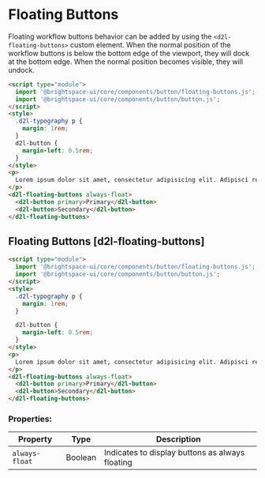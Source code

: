 # Floating Buttons

Floating workflow buttons behavior can be added by using the `<d2l-floating-buttons>` custom element. When the normal position of the workflow buttons is below the bottom edge of the viewport, they will dock at the bottom edge. When the normal position becomes visible, they will undock.

<!-- docs: demo name:d2l-floating-buttons autoSize:false display:block size:medium -->
```html
<script type="module">
  import '@brightspace-ui/core/components/button/floating-buttons.js';
  import '@brightspace-ui/core/components/button/button.js';
</script>
<style>
  .d2l-typography p {
    margin: 1rem;
  }
  d2l-button { 
    margin-left: 0.5rem;
  }
</style>
<p>
  Lorem ipsum dolor sit amet, consectetur adipisicing elit. Adipisci repellat cum totam! Enim, sunt. Numquam voluptate, velit quisquam ipsa molestias laudantium odit reiciendis nisi corporis voluptatibus, voluptatum sunt natus, accusantium magnam consequatur fugit officiis minima voluptatem consequuntur nam, earum necessitatibus! Cupiditate ullam repellendus, eius iure voluptas at commodi consectetur, quia, adipisci possimus, ex mollitia. Labore harum error consectetur officiis aut optio, temporibus iste nobis ducimus cumque laudantium rem pariatur. Ut repudiandae id, consequuntur quasi quis pariatur autem corporis perferendis facilis eius similique voluptatibus iusto deleniti odio officia numquam tenetur excepturi, aspernatur sunt minima aut fugiat ipsam.
</p>
<d2l-floating-buttons always-float>
  <d2l-button primary>Primary</d2l-button>
  <d2l-button>Secondary</d2l-button>
</d2l-floating-buttons>
```

## Floating Buttons [d2l-floating-buttons]

<!-- docs: demo code properties name:d2l-floating-buttons autoSize:false display:block size:medium -->
```html
<script type="module">
  import '@brightspace-ui/core/components/button/floating-buttons.js';
  import '@brightspace-ui/core/components/button/button.js';
</script>
<style>
  .d2l-typography p {
    margin: 1rem;
  }

  d2l-button { 
    margin-left: 0.5rem;
  }
</style>
<p>
  Lorem ipsum dolor sit amet, consectetur adipisicing elit. Adipisci repellat cum totam! Enim, sunt. Numquam voluptate, velit quisquam ipsa molestias laudantium odit reiciendis nisi corporis voluptatibus, voluptatum sunt natus, accusantium magnam consequatur fugit officiis minima voluptatem consequuntur nam, earum necessitatibus! Cupiditate ullam repellendus, eius iure voluptas at commodi consectetur, quia, adipisci possimus, ex mollitia. Labore harum error consectetur officiis aut optio, temporibus iste nobis ducimus cumque laudantium rem pariatur. Ut repudiandae id, consequuntur quasi quis pariatur autem corporis perferendis facilis eius similique voluptatibus iusto deleniti odio officia numquam tenetur excepturi, aspernatur sunt minima aut fugiat ipsam. Ea nesciunt, amet fugit facere similique dolor nam tempora perferendis aut fugiat non, ex pariatur excepturi odio aspernatur libero saepe ducimus rem magni cumque. Laboriosam nisi fuga accusantium quos qui? Maiores ratione aliquam eos odio eius molestiae nesciunt exercitationem dolor perspiciatis quam. Necessitatibus rem nihil ad culpa, tenetur iusto consectetur rerum, delectus neque? Error, quas, eaque! Quibusdam voluptas expedita possimus consequatur accusantium distinctio, esse quisquam, ipsa blanditiis, officia perferendis et? Iste, nam optio vero earum tenetur voluptatibus modi a, odit aliquid eos corporis nulla saepe vel neque voluptate ratione, facilis quo sed nisi voluptates nostrum dolor. Non mollitia dignissimos laudantium quos libero nisi, nobis harum, asperiores soluta reprehenderit doloremque ipsa id unde voluptates beatae deserunt. Minima repellendus ipsam molestias veritatis pariatur nobis nihil, alias quasi, esse, aspernatur saepe beatae, hic consequatur. Sit sequi, libero quisquam quibusdam fuga tempore ab molestiae praesentium, necessitatibus, vero odio ullam qui non totam voluptas reprehenderit ad neque voluptate. Nam atque impedit ducimus, dolore reiciendis delectus inventore beatae cumque. Magni, id quos officiis soluta consequatur nam quis, modi fugit adipisci vel autem dolorum iusto cumque, libero reprehenderit amet doloremque voluptatem sunt sapiente reiciendis omnis, similique nulla enim. Autem repellendus, illo eveniet recusandae quae quibusdam itaque, delectus, consequatur provident vitae vero magnam repudiandae fugit, placeat sapiente! Omnis, possimus natus.
</p>
<d2l-floating-buttons always-float>
  <d2l-button primary>Primary</d2l-button>
  <d2l-button>Secondary</d2l-button>
</d2l-floating-buttons>
```

<!-- docs: start hidden content -->
### Properties:

| Property | Type | Description |
|--|--|--|
| `always-float` | Boolean | Indicates to display buttons as always floating |
<!-- docs: end hidden content -->
